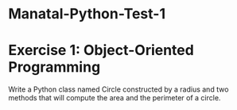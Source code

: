# Manatal-Python-Test-1      
# Exercise 1: Object-Oriented Programming               
 
Write a Python class named Circle constructed by a radius and two methods that will compute the area and the perimeter of a circle.     
